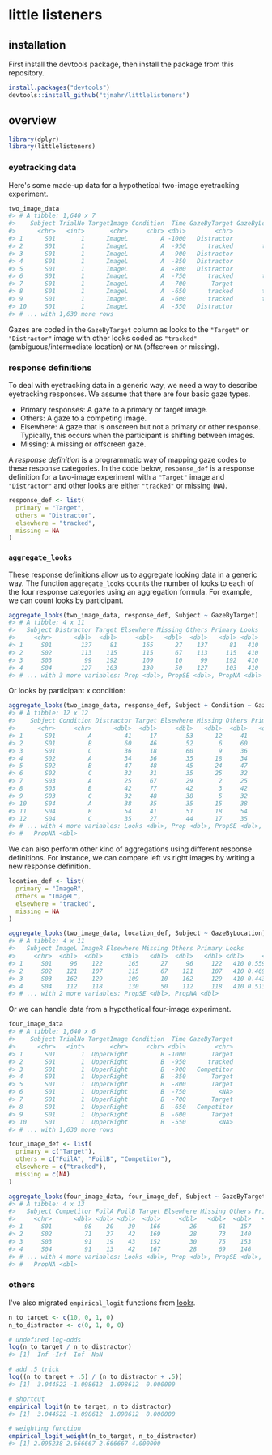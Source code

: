 
<!-- README.md is generated from README.Rmd. Please edit that file -->
little listeners
================

installation
------------

First install the devtools package, then install the package from this repository.

``` r
install.packages("devtools")
devtools::install_github("tjmahr/littlelisteners")
```

overview
--------

``` r
library(dplyr)
library(littlelisteners)
```

### eyetracking data

Here's some made-up data for a hypothetical two-image eyetracking experiment.

``` r
two_image_data
#> # A tibble: 1,640 x 7
#>    Subject TrialNo TargetImage Condition  Time GazeByTarget GazeByLocation
#>      <chr>   <int>       <chr>     <chr> <dbl>        <chr>          <chr>
#> 1      S01       1      ImageL         A -1000   Distractor         ImageR
#> 2      S01       1      ImageL         A  -950      tracked        tracked
#> 3      S01       1      ImageL         A  -900   Distractor         ImageR
#> 4      S01       1      ImageL         A  -850   Distractor         ImageR
#> 5      S01       1      ImageL         A  -800   Distractor         ImageR
#> 6      S01       1      ImageL         A  -750      tracked        tracked
#> 7      S01       1      ImageL         A  -700       Target         ImageL
#> 8      S01       1      ImageL         A  -650      tracked        tracked
#> 9      S01       1      ImageL         A  -600      tracked        tracked
#> 10     S01       1      ImageL         A  -550   Distractor         ImageR
#> # ... with 1,630 more rows
```

Gazes are coded in the `GazeByTarget` column as looks to the `"Target"` or `"Distractor"` image with other looks coded as `"tracked"` (ambiguous/intermediate location) or `NA` (offscreen or missing).

### response definitions

To deal with eyetracking data in a generic way, we need a way to describe eyetracking responses. We assume that there are four basic gaze types.

-   Primary responses: A gaze to a primary or target image.
-   Others: A gaze to a competing image.
-   Elsewhere: A gaze that is onscreen but not a primary or other response. Typically, this occurs when the participant is shifting between images.
-   Missing: A missing or offscreen gaze.

A *response definition* is a programmatic way of mapping gaze codes to these response categories. In the code below, `response_def` is a response definition for a two-image experiment with a `"Target"` image and `"Distractor"` and other looks are either `"tracked"` or missing (`NA`).

``` r
response_def <- list(
  primary = "Target",
  others = "Distractor",
  elsewhere = "tracked",
  missing = NA
)
```

### `aggregate_looks`

These response definitions allow us to aggregate looking data in a generic way. The function `aggregate_looks` counts the number of looks to each of the four response categories using an aggregation formula. For example, we can count looks by participant.

``` r
aggregate_looks(two_image_data, response_def, Subject ~ GazeByTarget)
#> # A tibble: 4 x 11
#>   Subject Distractor Target Elsewhere Missing Others Primary Looks
#>     <chr>      <dbl>  <dbl>     <dbl>   <dbl>  <dbl>   <dbl> <dbl>
#> 1     S01        137     81       165      27    137      81   410
#> 2     S02        113    115       115      67    113     115   410
#> 3     S03         99    192       109      10     99     192   410
#> 4     S04        127    103       130      50    127     103   410
#> # ... with 3 more variables: Prop <dbl>, PropSE <dbl>, PropNA <dbl>
```

Or looks by participant x condition:

``` r
aggregate_looks(two_image_data, response_def, Subject + Condition ~ GazeByTarget)
#> # A tibble: 12 x 12
#>    Subject Condition Distractor Target Elsewhere Missing Others Primary
#>      <chr>     <chr>      <dbl>  <dbl>     <dbl>   <dbl>  <dbl>   <dbl>
#> 1      S01         A         41     17        53      12     41      17
#> 2      S01         B         60     46        52       6     60      46
#> 3      S01         C         36     18        60       9     36      18
#> 4      S02         A         34     36        35      18     34      36
#> 5      S02         B         47     48        45      24     47      48
#> 6      S02         C         32     31        35      25     32      31
#> 7      S03         A         25     67        29       2     25      67
#> 8      S03         B         42     77        42       3     42      77
#> 9      S03         C         32     48        38       5     32      48
#> 10     S04         A         38     35        35      15     38      35
#> 11     S04         B         54     41        51      18     54      41
#> 12     S04         C         35     27        44      17     35      27
#> # ... with 4 more variables: Looks <dbl>, Prop <dbl>, PropSE <dbl>,
#> #   PropNA <dbl>
```

We can also perform other kind of aggregations using different response definitions. For instance, we can compare left vs right images by writing a new response definition.

``` r
location_def <- list(
  primary = "ImageR",
  others = "ImageL",
  elsewhere = "tracked",
  missing = NA
)

aggregate_looks(two_image_data, location_def, Subject ~ GazeByLocation)
#> # A tibble: 4 x 11
#>   Subject ImageL ImageR Elsewhere Missing Others Primary Looks      Prop
#>     <chr>  <dbl>  <dbl>     <dbl>   <dbl>  <dbl>   <dbl> <dbl>     <dbl>
#> 1     S01     96    122       165      27     96     122   410 0.5596330
#> 2     S02    121    107       115      67    121     107   410 0.4692982
#> 3     S03    162    129       109      10    162     129   410 0.4432990
#> 4     S04    112    118       130      50    112     118   410 0.5130435
#> # ... with 2 more variables: PropSE <dbl>, PropNA <dbl>
```

Or we can handle data from a hypothetical four-image experiment.

``` r
four_image_data
#> # A tibble: 1,640 x 6
#>    Subject TrialNo TargetImage Condition  Time GazeByTarget
#>      <chr>   <int>       <chr>     <chr> <dbl>        <chr>
#> 1      S01       1  UpperRight         B -1000       Target
#> 2      S01       1  UpperRight         B  -950      tracked
#> 3      S01       1  UpperRight         B  -900   Competitor
#> 4      S01       1  UpperRight         B  -850       Target
#> 5      S01       1  UpperRight         B  -800       Target
#> 6      S01       1  UpperRight         B  -750         <NA>
#> 7      S01       1  UpperRight         B  -700       Target
#> 8      S01       1  UpperRight         B  -650   Competitor
#> 9      S01       1  UpperRight         B  -600       Target
#> 10     S01       1  UpperRight         B  -550         <NA>
#> # ... with 1,630 more rows

four_image_def <- list(
  primary = c("Target"),
  others = c("FoilA", "FoilB", "Competitor"),
  elsewhere = c("tracked"),
  missing = c(NA)
)

aggregate_looks(four_image_data, four_image_def, Subject ~ GazeByTarget)
#> # A tibble: 4 x 13
#>   Subject Competitor FoilA FoilB Target Elsewhere Missing Others Primary
#>     <chr>      <dbl> <dbl> <dbl>  <dbl>     <dbl>   <dbl>  <dbl>   <dbl>
#> 1     S01         98    20    39    166        26      61    157     166
#> 2     S02         71    27    42    169        28      73    140     169
#> 3     S03         91    19    43    152        30      75    153     152
#> 4     S04         91    13    42    167        28      69    146     167
#> # ... with 4 more variables: Looks <dbl>, Prop <dbl>, PropSE <dbl>,
#> #   PropNA <dbl>
```

### others

I've also migrated `empirical_logit` functions from [lookr](https://github.com/tjmahr/lookr).

``` r
n_to_target <- c(10, 0, 1, 0)
n_to_distractor <- c(0, 1, 0, 0)

# undefined log-odds
log(n_to_target / n_to_distractor)
#> [1]  Inf -Inf  Inf  NaN

# add .5 trick
log((n_to_target + .5) / (n_to_distractor + .5))
#> [1]  3.044522 -1.098612  1.098612  0.000000

# shortcut
empirical_logit(n_to_target, n_to_distractor)
#> [1]  3.044522 -1.098612  1.098612  0.000000

# weighting function
empirical_logit_weight(n_to_target, n_to_distractor)
#> [1] 2.095238 2.666667 2.666667 4.000000
```
